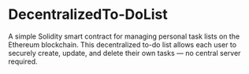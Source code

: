 # DecentralizedTo-DoList
A simple Solidity smart contract for managing personal task lists on the Ethereum blockchain. This decentralized to-do list allows each user to securely create, update, and delete their own tasks — no central server required.
